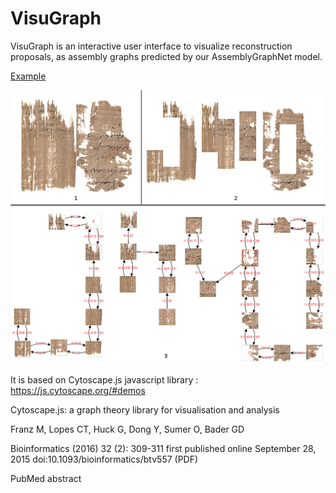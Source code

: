# VisuGraph

VisuGraph is an interactive user interface to visualize reconstruction proposals, as assembly graphs predicted by our AssemblyGraphNet model.

[Example](https://rawgit.com/CeciliaOstertag/VisuGraph/index.html)

![Reconstuction](recon_mix2.png)

It is based on Cytoscape.js javascript library : https://js.cytoscape.org/#demos

Cytoscape.js: a graph theory library for visualisation and analysis

Franz M, Lopes CT, Huck G, Dong Y, Sumer O, Bader GD

Bioinformatics (2016) 32 (2): 309-311 first published online September 28, 2015 doi:10.1093/bioinformatics/btv557 (PDF)

PubMed abstract
